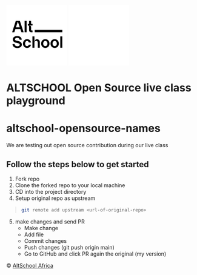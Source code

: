 ![AltSchool Africa Logo](./AltSchool-light.svg#gh-light-mode-only)
![AltSchool Africa Logo](./AltSchool-dark.svg#gh-dark-mode-only)
# ALTSCHOOL Open Source live class playground

# altschool-opensource-names

We are testing out open source contribution during our live class

## Follow the steps below to get started

1. Fork repo
2. Clone the forked repo to your local machine
3. CD into the project directory
4. Setup original repo as upstream 
> ```sh
> git remote add upstream <url-of-original-repo>
> ```
5. make changes and send PR
   - Make change
   - Add file
   - Commit changes
   - Push changes (git push origin main)
   - Go to GitHub and click PR again the original (my version)

&copy; [AltSchool Africa](https://www.altschoolafrica.com/)
